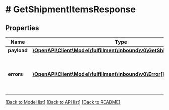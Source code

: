 # # GetShipmentItemsResponse

## Properties

Name | Type | Description | Notes
------------ | ------------- | ------------- | -------------
**payload** | [**\OpenAPI\Client\Model\fulfillment\inbound\v0\GetShipmentItemsResult**](GetShipmentItemsResult.md) |  | [optional]
**errors** | [**\OpenAPI\Client\Model\fulfillment\inbound\v0\Error[]**](Error.md) | A list of error responses returned when a request is unsuccessful. | [optional]

[[Back to Model list]](../../README.md#models) [[Back to API list]](../../README.md#endpoints) [[Back to README]](../../README.md)
